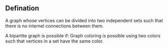 ## Defination

A graph whose vertices can be divided into two independent sets such that there is no internel connections between them.


A bipartite graph is possible if:
Graph coloring is possible using two colors such that vertices in a set have the same color.
